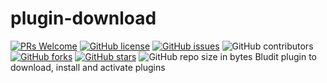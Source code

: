 # plugin-download
[![PRs Welcome](https://img.shields.io/badge/PRs-welcome-brightgreen.svg?style=flat-square)](http://makeapullrequest.com)
[![GitHub license](https://img.shields.io/github/license/philippd1/plugin-download.svg?style=flat-square)](https://github.com/philippd1/admin-theme/blob/master/LICENSE)
[![GitHub issues](https://img.shields.io/github/issues/philippd1/plugin-download.svg?style=flat-square)](https://github.com/philippd1/admin-theme/issues)
![GitHub contributors](https://img.shields.io/github/contributors/philippd1/admin-theme.svg?style=flat-square)
[![GitHub forks](https://img.shields.io/github/forks/philippd1/admin-theme.svg?style=flat-square)](https://github.com/philippd1/admin-theme/network)
[![GitHub stars](https://img.shields.io/github/stars/philippd1/plugin-download.svg?style=flat-square)](https://github.com/philippd1/admin-theme/stargazers)
![GitHub repo size in bytes](https://img.shields.io/github/repo-size/philippd1/plugin-download.svg?style=flat-square)
Bludit plugin to download, install and activate plugins